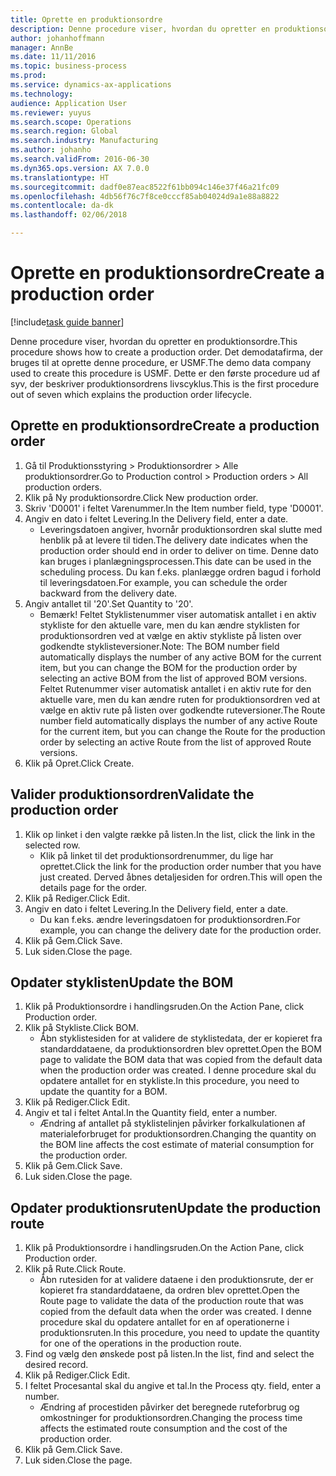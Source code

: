 ```yaml
---
title: Oprette en produktionsordre
description: Denne procedure viser, hvordan du opretter en produktionsordre.
author: johanhoffmann
manager: AnnBe
ms.date: 11/11/2016
ms.topic: business-process
ms.prod: 
ms.service: dynamics-ax-applications
ms.technology: 
audience: Application User
ms.reviewer: yuyus
ms.search.scope: Operations
ms.search.region: Global
ms.search.industry: Manufacturing
ms.author: johanho
ms.search.validFrom: 2016-06-30
ms.dyn365.ops.version: AX 7.0.0
ms.translationtype: HT
ms.sourcegitcommit: dadf0e87eac8522f61bb094c146e37f46a21fc09
ms.openlocfilehash: 4db56f76c7f8ce0cccf85ab04024d9a1e88a8822
ms.contentlocale: da-dk
ms.lasthandoff: 02/06/2018

---
```

# <a name="create-a-production-order"></a><span data-ttu-id="87ee7-103">Oprette en produktionsordre</span><span class="sxs-lookup"><span data-stu-id="87ee7-103">Create a production order</span></span>

[!include[task guide banner](../../includes/task-guide-banner.md)]

<span data-ttu-id="87ee7-104">Denne procedure viser, hvordan du opretter en produktionsordre.</span><span class="sxs-lookup"><span data-stu-id="87ee7-104">This procedure shows how to create a production order.</span></span> <span data-ttu-id="87ee7-105">Det demodatafirma, der bruges til at oprette denne procedure, er USMF.</span><span class="sxs-lookup"><span data-stu-id="87ee7-105">The demo data company used to create this procedure is USMF.</span></span> <span data-ttu-id="87ee7-106">Dette er den første procedure ud af syv, der beskriver produktionsordrens livscyklus.</span><span class="sxs-lookup"><span data-stu-id="87ee7-106">This is the first procedure out of seven which explains the production order lifecycle.</span></span>


## <a name="create-a-production-order"></a><span data-ttu-id="87ee7-107">Oprette en produktionsordre</span><span class="sxs-lookup"><span data-stu-id="87ee7-107">Create a production order</span></span>
1. <span data-ttu-id="87ee7-108">Gå til Produktionsstyring > Produktionsordrer > Alle produktionsordrer.</span><span class="sxs-lookup"><span data-stu-id="87ee7-108">Go to Production control > Production orders > All production orders.</span></span>
2. <span data-ttu-id="87ee7-109">Klik på Ny produktionsordre.</span><span class="sxs-lookup"><span data-stu-id="87ee7-109">Click New production order.</span></span>
3. <span data-ttu-id="87ee7-110">Skriv 'D0001' i feltet Varenummer.</span><span class="sxs-lookup"><span data-stu-id="87ee7-110">In the Item number field, type 'D0001'.</span></span>
4. <span data-ttu-id="87ee7-111">Angiv en dato i feltet Levering.</span><span class="sxs-lookup"><span data-stu-id="87ee7-111">In the Delivery field, enter a date.</span></span>
    * <span data-ttu-id="87ee7-112">Leveringsdatoen angiver, hvornår produktionsordren skal slutte med henblik på at levere til tiden.</span><span class="sxs-lookup"><span data-stu-id="87ee7-112">The delivery date indicates when the production order should end in order to deliver on time.</span></span> <span data-ttu-id="87ee7-113">Denne dato kan bruges i planlægningsprocessen.</span><span class="sxs-lookup"><span data-stu-id="87ee7-113">This date can be used in the scheduling process.</span></span> <span data-ttu-id="87ee7-114">Du kan f.eks. planlægge ordren bagud i forhold til leveringsdatoen.</span><span class="sxs-lookup"><span data-stu-id="87ee7-114">For example, you can schedule the order backward from the delivery date.</span></span>  
5. <span data-ttu-id="87ee7-115">Angiv antallet til '20'.</span><span class="sxs-lookup"><span data-stu-id="87ee7-115">Set Quantity to '20'.</span></span>
    * <span data-ttu-id="87ee7-116">Bemærk! Feltet Styklistenummer viser automatisk antallet i en aktiv stykliste for den aktuelle vare, men du kan ændre styklisten for produktionsordren ved at vælge en aktiv stykliste på listen over godkendte styklisteversioner.</span><span class="sxs-lookup"><span data-stu-id="87ee7-116">Note: The BOM number field automatically displays the number of any active BOM for the current item, but you can change the BOM for the production order by selecting an active BOM from the list of approved BOM versions.</span></span>    <span data-ttu-id="87ee7-117">Feltet Rutenummer viser automatisk antallet i en aktiv rute for den aktuelle vare, men du kan ændre ruten for produktionsordren ved at vælge en aktiv rute på listen over godkendte ruteversioner.</span><span class="sxs-lookup"><span data-stu-id="87ee7-117">The Route number field automatically displays the number of any active Route for the current item, but you can change the Route for the production order by selecting an active Route from the list of approved Route versions.</span></span>  
6. <span data-ttu-id="87ee7-118">Klik på Opret.</span><span class="sxs-lookup"><span data-stu-id="87ee7-118">Click Create.</span></span>

## <a name="validate-the-production-order"></a><span data-ttu-id="87ee7-119">Valider produktionsordren</span><span class="sxs-lookup"><span data-stu-id="87ee7-119">Validate the production order</span></span>
1. <span data-ttu-id="87ee7-120">Klik op linket i den valgte række på listen.</span><span class="sxs-lookup"><span data-stu-id="87ee7-120">In the list, click the link in the selected row.</span></span>
    * <span data-ttu-id="87ee7-121">Klik på linket til det produktionsordrenummer, du lige har oprettet.</span><span class="sxs-lookup"><span data-stu-id="87ee7-121">Click the link for the production order number that you have just created.</span></span> <span data-ttu-id="87ee7-122">Derved åbnes detaljesiden for ordren.</span><span class="sxs-lookup"><span data-stu-id="87ee7-122">This will open the details page for the order.</span></span>  
2. <span data-ttu-id="87ee7-123">Klik på Rediger.</span><span class="sxs-lookup"><span data-stu-id="87ee7-123">Click Edit.</span></span>
3. <span data-ttu-id="87ee7-124">Angiv en dato i feltet Levering.</span><span class="sxs-lookup"><span data-stu-id="87ee7-124">In the Delivery field, enter a date.</span></span>
    * <span data-ttu-id="87ee7-125">Du kan f.eks. ændre leveringsdatoen for produktionsordren.</span><span class="sxs-lookup"><span data-stu-id="87ee7-125">For example, you can change the delivery date for the production order.</span></span>  
4. <span data-ttu-id="87ee7-126">Klik på Gem.</span><span class="sxs-lookup"><span data-stu-id="87ee7-126">Click Save.</span></span>
5. <span data-ttu-id="87ee7-127">Luk siden.</span><span class="sxs-lookup"><span data-stu-id="87ee7-127">Close the page.</span></span>

## <a name="update-the-bom"></a><span data-ttu-id="87ee7-128">Opdater styklisten</span><span class="sxs-lookup"><span data-stu-id="87ee7-128">Update the BOM</span></span>
1. <span data-ttu-id="87ee7-129">Klik på Produktionsordre i handlingsruden.</span><span class="sxs-lookup"><span data-stu-id="87ee7-129">On the Action Pane, click Production order.</span></span>
2. <span data-ttu-id="87ee7-130">Klik på Stykliste.</span><span class="sxs-lookup"><span data-stu-id="87ee7-130">Click BOM.</span></span>
    * <span data-ttu-id="87ee7-131">Åbn styklistesiden for at validere de styklistedata, der er kopieret fra standarddataene, da produktionsordren blev oprettet.</span><span class="sxs-lookup"><span data-stu-id="87ee7-131">Open the BOM page to validate the BOM data that was copied from the default data when the production order was created.</span></span> <span data-ttu-id="87ee7-132">I denne procedure skal du opdatere antallet for en stykliste.</span><span class="sxs-lookup"><span data-stu-id="87ee7-132">In this procedure, you need to update the quantity for a BOM.</span></span>  
3. <span data-ttu-id="87ee7-133">Klik på Rediger.</span><span class="sxs-lookup"><span data-stu-id="87ee7-133">Click Edit.</span></span>
4. <span data-ttu-id="87ee7-134">Angiv et tal i feltet Antal.</span><span class="sxs-lookup"><span data-stu-id="87ee7-134">In the Quantity field, enter a number.</span></span>
    * <span data-ttu-id="87ee7-135">Ændring af antallet på styklistelinjen påvirker forkalkulationen af materialeforbruget for produktionsordren.</span><span class="sxs-lookup"><span data-stu-id="87ee7-135">Changing the quantity on the BOM line affects the cost estimate of material consumption for the production order.</span></span>  
5. <span data-ttu-id="87ee7-136">Klik på Gem.</span><span class="sxs-lookup"><span data-stu-id="87ee7-136">Click Save.</span></span>
6. <span data-ttu-id="87ee7-137">Luk siden.</span><span class="sxs-lookup"><span data-stu-id="87ee7-137">Close the page.</span></span>

## <a name="update-the-production-route"></a><span data-ttu-id="87ee7-138">Opdater produktionsruten</span><span class="sxs-lookup"><span data-stu-id="87ee7-138">Update the production route</span></span>
1. <span data-ttu-id="87ee7-139">Klik på Produktionsordre i handlingsruden.</span><span class="sxs-lookup"><span data-stu-id="87ee7-139">On the Action Pane, click Production order.</span></span>
2. <span data-ttu-id="87ee7-140">Klik på Rute.</span><span class="sxs-lookup"><span data-stu-id="87ee7-140">Click Route.</span></span>
    * <span data-ttu-id="87ee7-141">Åbn rutesiden for at validere dataene i den produktionsrute, der er kopieret fra standarddataene, da ordren blev oprettet.</span><span class="sxs-lookup"><span data-stu-id="87ee7-141">Open the Route page to validate the data of the production route that was copied from the default data when the order was created.</span></span> <span data-ttu-id="87ee7-142">I denne procedure skal du opdatere antallet for en af operationerne i produktionsruten.</span><span class="sxs-lookup"><span data-stu-id="87ee7-142">In this procedure, you need to update the quantity for one of the operations in the production route.</span></span>  
3. <span data-ttu-id="87ee7-143">Find og vælg den ønskede post på listen.</span><span class="sxs-lookup"><span data-stu-id="87ee7-143">In the list, find and select the desired record.</span></span>
4. <span data-ttu-id="87ee7-144">Klik på Rediger.</span><span class="sxs-lookup"><span data-stu-id="87ee7-144">Click Edit.</span></span>
5. <span data-ttu-id="87ee7-145">I feltet Procesantal skal du angive et tal.</span><span class="sxs-lookup"><span data-stu-id="87ee7-145">In the Process qty. field, enter a number.</span></span>
    * <span data-ttu-id="87ee7-146">Ændring af procestiden påvirker det beregnede ruteforbrug og omkostninger for produktionsordren.</span><span class="sxs-lookup"><span data-stu-id="87ee7-146">Changing the process time affects the estimated route consumption and the cost of the production order.</span></span>  
6. <span data-ttu-id="87ee7-147">Klik på Gem.</span><span class="sxs-lookup"><span data-stu-id="87ee7-147">Click Save.</span></span>
7. <span data-ttu-id="87ee7-148">Luk siden.</span><span class="sxs-lookup"><span data-stu-id="87ee7-148">Close the page.</span></span>

